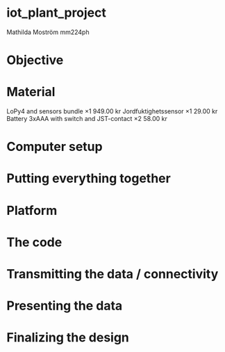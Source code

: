# iot_plant_project
Mathilda Moström mm224ph

# Objective

# Material
LoPy4 and sensors bundle ×1	949.00 kr
Jordfuktighetssensor ×1	29.00 kr
Battery 3xAAA with switch and JST-contact ×2	58.00 kr

# Computer setup

# Putting everything together

# Platform

# The code

# Transmitting the data / connectivity

# Presenting the data

# Finalizing the design
